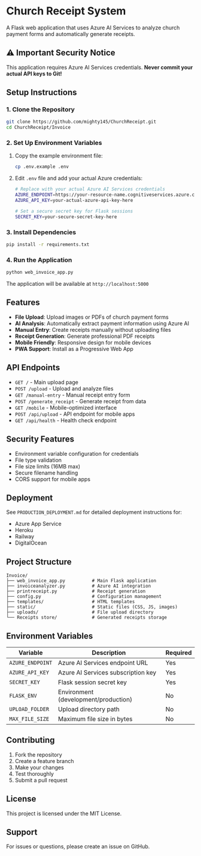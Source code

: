 # Church Receipt System

A Flask web application that uses Azure AI Services to analyze church payment forms and automatically generate receipts.

## ⚠️ Important Security Notice

This application requires Azure AI Services credentials. **Never commit your actual API keys to Git!**

## Setup Instructions

### 1. Clone the Repository
```bash
git clone https://github.com/mighty145/ChurchReceipt.git
cd ChurchReceipt/Invoice
```

### 2. Set Up Environment Variables
1. Copy the example environment file:
   ```bash
   cp .env.example .env
   ```

2. Edit `.env` file and add your actual Azure credentials:
   ```bash
   # Replace with your actual Azure AI Services credentials
   AZURE_ENDPOINT=https://your-resource-name.cognitiveservices.azure.com/
   AZURE_API_KEY=your-actual-azure-api-key-here
   
   # Set a secure secret key for Flask sessions
   SECRET_KEY=your-secure-secret-key-here
   ```

### 3. Install Dependencies
```bash
pip install -r requirements.txt
```

### 4. Run the Application
```bash
python web_invoice_app.py
```

The application will be available at `http://localhost:5000`

## Features

- **File Upload**: Upload images or PDFs of church payment forms
- **AI Analysis**: Automatically extract payment information using Azure AI
- **Manual Entry**: Create receipts manually without uploading files
- **Receipt Generation**: Generate professional PDF receipts
- **Mobile Friendly**: Responsive design for mobile devices
- **PWA Support**: Install as a Progressive Web App

## API Endpoints

- `GET /` - Main upload page
- `POST /upload` - Upload and analyze files
- `GET /manual-entry` - Manual receipt entry form
- `POST /generate_receipt` - Generate receipt from data
- `GET /mobile` - Mobile-optimized interface
- `POST /api/upload` - API endpoint for mobile apps
- `GET /api/health` - Health check endpoint

## Security Features

- Environment variable configuration for credentials
- File type validation
- File size limits (16MB max)
- Secure filename handling
- CORS support for mobile apps

## Deployment

See `PRODUCTION_DEPLOYMENT.md` for detailed deployment instructions for:
- Azure App Service
- Heroku
- Railway
- DigitalOcean

## Project Structure

```
Invoice/
├── web_invoice_app.py          # Main Flask application
├── invoiceanalyzer.py          # Azure AI integration
├── printreceipt.py             # Receipt generation
├── config.py                   # Configuration management
├── templates/                  # HTML templates
├── static/                     # Static files (CSS, JS, images)
├── uploads/                    # File upload directory
└── Receipts store/             # Generated receipts storage
```

## Environment Variables

| Variable | Description | Required |
|----------|-------------|----------|
| `AZURE_ENDPOINT` | Azure AI Services endpoint URL | Yes |
| `AZURE_API_KEY` | Azure AI Services subscription key | Yes |
| `SECRET_KEY` | Flask session secret key | Yes |
| `FLASK_ENV` | Environment (development/production) | No |
| `UPLOAD_FOLDER` | Upload directory path | No |
| `MAX_FILE_SIZE` | Maximum file size in bytes | No |

## Contributing

1. Fork the repository
2. Create a feature branch
3. Make your changes
4. Test thoroughly
5. Submit a pull request

## License

This project is licensed under the MIT License.

## Support

For issues or questions, please create an issue on GitHub.
